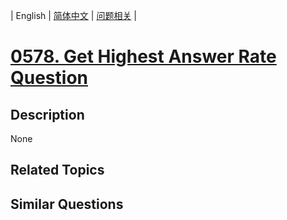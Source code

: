 
| English | [简体中文](README.md) | [问题相关](QUESTION.md) |
# [0578. Get Highest Answer Rate Question](https://leetcode-cn.com/problems/get-highest-answer-rate-question/)
## Description
None
## Related Topics

## Similar Questions

